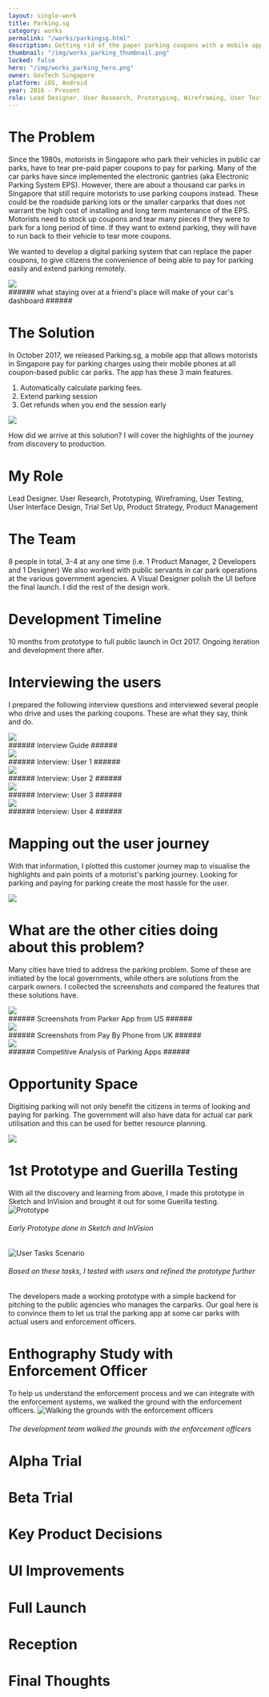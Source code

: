 ```yaml
---
layout: single-work
title: Parking.sg
category: works
permalink: "/works/parkingsg.html"
description: Getting rid of the paper parking coupons with a mobile app
thumbnail: "/img/works_parking_thumbnail.png"
locked: false
hero: "/img/works_parking_hero.png"
owner: GovTech Singapore
platform: iOS, Android
year: 2016 - Present
role: Lead Designer. User Research, Prototyping, Wireframing, User Testing, User Interface Design, Trial Set Up, Product Strategy, Product Management
---
```


# The Problem #
  Since the 1980s, motorists in Singapore who park their vehicles in public car parks, have to tear pre-paid paper coupons to pay for parking. Many of the car parks have since implemented the electronic gantries (aka Electronic Parking System EPS). However, there are about a thousand car parks in Singapore that still require motorists to use parking coupons instead. These could be the roadside parking lots or the smaller carparks that does not warrant the high cost of installing and long term maintenance of the EPS. Motorists need to stock up coupons and tear many pieces if they were to park for a long period of time. If they want to extend parking, they will have to run back to their vehicle to tear more coupons.

  We wanted to develop a digital parking system that can replace the paper coupons, to give citizens the convenience of being able to pay for parking easily and extend parking remotely.

  <div><img class="inner" src="/img/parking_problem.png"></div>
###### what staying over at a friend's place will make of your car's dashboard ######

# The Solution #
  In October 2017, we released Parking.sg, a mobile app that allows motorists in Singapore pay for parking charges using their mobile phones at all coupon-based public car parks. The app has these 3 main features.
  1. Automatically calculate parking fees.
  2. Extend parking session
  3. Get refunds when you end the session early

  <div><img src="/img/parking_features.png"></div>

  How did we arrive at this solution? I will cover the highlights of the journey from discovery to production.

# My Role #
Lead Designer. User Research, Prototyping, Wireframing, User Testing, User Interface Design, Trial Set Up, Product Strategy, Product Management

# The Team #
8 people in total, 3-4 at any one time (i.e. 1 Product Manager, 2 Developers and 1 Designer) We also worked with public servants in car park operations at the various government agencies. A Visual Designer polish the UI before the final launch. I did the rest of the design work.

# Development Timeline
10 months from prototype to full public launch in Oct 2017. Ongoing iteration and development there after.

# Interviewing the users #
I prepared the following interview questions and interviewed several people who drive and uses the parking coupons. These are what they say, think and do.

<div><img class="inner" src="/img/parking_userinterviewguide.png"></div>
###### Interview Guide ######

<div><img class="inner" src="/img/parking_user1.png"></div>
###### Interview: User 1 ######

<div><img class="inner" src="/img/parking_user2.png"></div>
###### Interview: User 2 ######

<div><img class="inner" src="/img/parking_user3.png"></div>
###### Interview: User 3 ######

<div><img class="inner" src="/img/parking_user4.png"></div>
###### Interview: User 4 ######

# Mapping out the user journey #
With that information, I plotted this customer journey map to visualise the highlights and pain points of a motorist's parking journey. Looking for parking and paying for parking create the most hassle for the user.
<div><img src="/img/parking_customerjourney.png"></div>

# What are the other cities doing about this problem? #
Many cities have tried to address the parking problem. Some of these are initiated by the local governments, while others are solutions from the carpark owners. I collected the screenshots and compared the features that these solutions have.

<div><img src="/img/parking_us_parker.png"></div>
###### Screenshots from Parker App from US ######

<div><img src="/img/parking_uk_paybyphone.png"></div>
###### Screenshots from Pay By Phone from UK ######


<div><img src="/img/parking_competitiveanalysis.png"></div>
###### Competitive Analysis of Parking Apps ######

# Opportunity Space #
Digitising parking will not only benefit the citizens in terms of looking and paying for parking. The government will also have data for actual car park utilisation and this can be used for better resource planning.

<div><img src="/img/parking_opportunityspace.png"></div>

# 1st Prototype and Guerilla Testing #
With all the discovery and learning from above, I made this prototype in Sketch and InVision and brought it out for some Guerilla testing.
![Prototype](https://via.placeholder.com/800x500)
###### Early Prototype done in Sketch and InVision ######

![User Tasks Scenario](https://via.placeholder.com/800x500)
###### Based on these tasks, I tested with users and refined the prototype further ######

The developers made a working prototype with a simple backend for pitching to the public agencies who manages the carparks. Our goal here is to convince them to let us trial the parking app at some car parks with actual users and enforcement officers.

# Enthography Study with Enforcement Officer #
To help us understand the enforcement process and we can integrate with the enforcement systems, we walked the ground with the enforcement officers.
![Walking the grounds with the enforcement officers](https://via.placeholder.com/800x500)
###### The development team walked the grounds with the enforcement officers ######


# Alpha Trial #

# Beta Trial #

# Key Product Decisions #

# UI Improvements #

# Full Launch #

# Reception #

# Final Thoughts #
